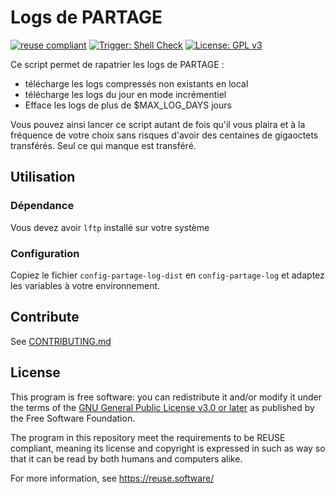# Logs de PARTAGE

[![reuse compliant](https://reuse.software/badge/reuse-compliant.svg)](https://reuse.software/) 
[![Trigger: Shell Check](https://github.com/DSI-Universite-Rennes2/get-partage-logs/actions/workflows/main.yml/badge.svg?event=push)](https://github.com/DSI-Universite-Rennes2/get-partage-logs/actions/workflows/main.yml)
[![License: GPL v3](https://img.shields.io/badge/License-GPLv3-blue.svg)](https://www.gnu.org/licenses/gpl-3.0)

Ce script permet de rapatrier les logs de PARTAGE :

* télécharge les logs compressés non existants en local
* télécharge les logs du jour en mode incrémentiel
* Efface les logs de plus de $MAX_LOG_DAYS jours

Vous pouvez ainsi lancer ce script autant de fois qu'il vous plaira et à la fréquence de votre choix sans risques d'avoir des centaines de gigaoctets transférés. Seul ce qui manque est transféré.

## Utilisation

### Dépendance

Vous devez avoir `lftp` installé sur votre système

### Configuration

Copiez le fichier `config-partage-log-dist` en `config-partage-log` et adaptez les variables à votre environnement.

## Contribute

See [CONTRIBUTING.md](CONTRIBUTING.md)

## License

This program is free software: you can redistribute it and/or modify
it under the terms of the [GNU General Public License v3.0 or later](LICENSE)
as published by the Free Software Foundation.

The program in this repository meet the requirements to be REUSE compliant,
meaning its license and copyright is expressed in such as way so that it
can be read by both humans and computers alike.

For more information, see https://reuse.software/
